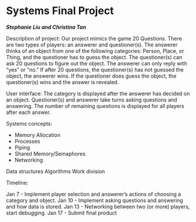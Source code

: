 # Systems Final Project

**_Stephanie Liu and Christina Tan_**

Description of project: 
Our project mimics the game 20 Questions. There are two types of players: an answerer and questioner(s). The answerer thinks of an object from one of the following categories: Person, Place, or Thing, and the questioner has to guess the object. The questioner(s) can ask 20 questions to figure out the object. The answerer can only reply with “yes” or “no.” If after 20 questions, the questioner(s) has not guessed the object, the answerer wins. If the questioner does guess the object, the questioner(s) wins and the answer is revealed.

User interface:
The category is displayed after the answerer has decided on an object. Questioner(s) and answerer take turns asking questions and answering. The number of remaining questions is displayed for all players after each answer.

Systems concepts:
- Memory Allocation
- Processes
- Piping
- Shared Memory/Semaphores
- Networking

Data structures 
Algorithms 
Work division 

Timeline:

Jan 7 - Implement player selection and answerer’s actions of choosing a category and object.
Jan 10 - Implement asking questions and answering and how data is stored.
Jan 13 - Networking between two (or more) players, start debugging.
Jan 17 - Submit final product
